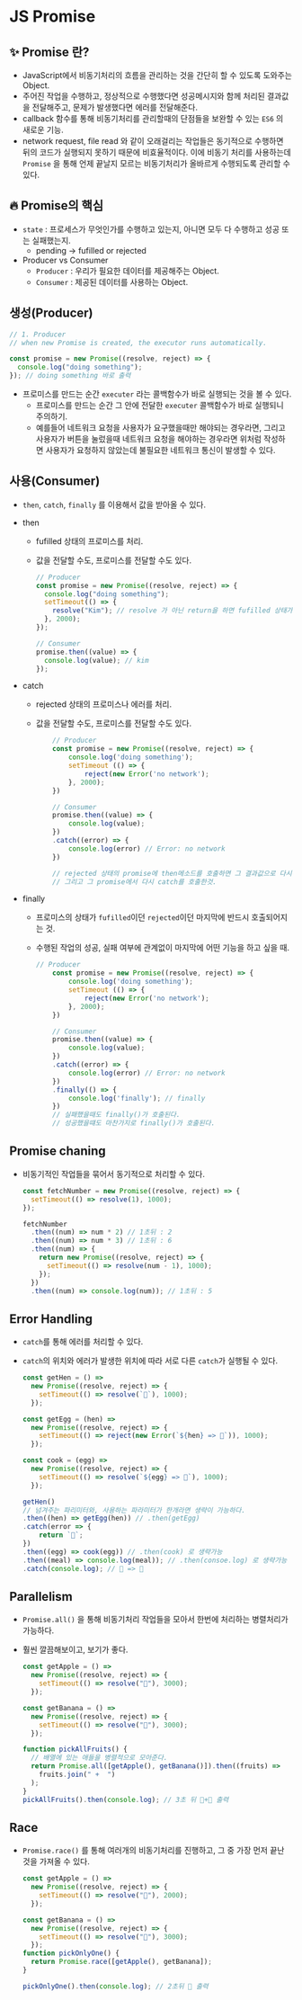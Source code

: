 # JS Promise

## ✨ Promise 란?

- JavaScript에서 비동기처리의 흐름을 관리하는 것을 간단히 할 수 있도록 도와주는 Object.
- 주어진 작업을 수행하고, 정상적으로 수행했다면 성공메시지와 함께 처리된 결과값을 전달해주고, 문제가 발생했다면 에러를 전달해준다.
- callback 함수를 통해 비동기처리를 관리할때의 단점들을 보완할 수 있는 `ES6` 의 새로운 기능.
- network request, file read 와 같이 오래걸리는 작업들은 동기적으로 수행하면 뒤의 코드가 실행되지 못하기 때문에 비효율적이다. 이에 비동기 처리를 사용하는데 `Promise` 을 통해 언제 끝날지 모르는 비동기처리가 올바르게 수행되도록 관리할 수 있다.

## 🔥 Promise의 핵심

- `state` : 프로세스가 무엇인가를 수행하고 있는지, 아니면 모두 다 수행하고 성공 또는 실패했는지.
  - pending -> fufilled or rejected
- Producer vs Consumer
  - `Producer` : 우리가 필요한 데이터를 제공해주는 Object.
  - `Consumer` : 제공된 데이터를 사용하는 Object.

## 생성(Producer)

```js
// 1. Producer
// when new Promise is created, the executor runs automatically.

const promise = new Promise((resolve, reject) => {
  console.log("doing something");
}); // doing something 바로 출력
```

- 프로미스를 만드는 순간 `executer` 라는 콜백함수가 바로 실행되는 것을 볼 수 있다.
  - 프로미스를 만드는 순간 그 안에 전달한 `executer` 콜백함수가 바로 실행되니 주의하기.
  - 예를들어 네트워크 요청을 사용자가 요구했을때만 해야되는 경우라면, 그리고 사용자가 버튼을 눌렀을때 네트워크 요청을 해야하는 경우라면 위처럼 작성하면 사용자가 요청하지 않았는데 불필요한 네트워크 통신이 발생할 수 있다.

## 사용(Consumer)

- `then`, `catch`, `finally` 를 이용해서 값을 받아올 수 있다.
- then

  - fufilled 상태의 프로미스를 처리.
  - 값을 전달할 수도, 프로미스를 전달할 수도 있다.

    ```js
    // Producer
    const promise = new Promise((resolve, reject) => {
      console.log("doing something");
      setTimeout(() => {
        resolve("Kim"); // resolve 가 아닌 return을 하면 fufilled 상태가 아닌 pending 상태의 프로미스가 된다.
      }, 2000);
    });

    // Consumer
    promise.then((value) => {
      console.log(value); // kim
    });
    ```

- catch

  - rejected 상태의 프로미스나 에러를 처리.
  - 값을 전달할 수도, 프로미스를 전달할 수도 있다.

    ```js
        // Producer
        const promise = new Promise((resolve, reject) => {
            console.log('doing something');
            setTimeout (() => {
                reject(new Error('no network');
            }, 2000);
        })

        // Consumer
        promise.then((value) => {
            console.log(value);
        })
        .catch((error) => {
            console.log(error) // Error: no network
        })

        // rejected 상태의 promise에 then메소드를 호출하면 그 결과값으로 다시 rejected 상태의 promise를 내놓는다.
        // 그리고 그 promise에서 다시 catch를 호출한것.
    ```

- finally

  - 프로미스의 상태가 `fufilled`이던 `rejected`이던 마지막에 반드시 호출되어지는 것.
  - 수행된 작업의 성공, 실패 여부에 관계없이 마지막에 어떤 기능을 하고 싶을 때.

    ```js
    // Producer
        const promise = new Promise((resolve, reject) => {
            console.log('doing something');
            setTimeout (() => {
                reject(new Error('no network');
            }, 2000);
        })

        // Consumer
        promise.then((value) => {
            console.log(value);
        })
        .catch((error) => {
            console.log(error) // Error: no network
        })
        .finally(() => {
            console.log('finally'); // finally
        })
        // 실패했을때도 finally()가 호출된다.
        // 성공했을떄도 마찬가지로 finally()가 호출된다.
    ```

## Promise chaning

- 비동기적인 작업들을 묶어서 동기적으로 처리할 수 있다.

  ```js
  const fetchNumber = new Promise((resolve, reject) => {
    setTimeout(() => resolve(1), 1000);
  });

  fetchNumber
    .then((num) => num * 2) // 1초뒤 : 2
    .then((num) => num * 3) // 1초뒤 : 6
    .then((num) => {
      return new Promise((resolve, reject) => {
        setTimeout(() => resolve(num - 1), 1000);
      });
    })
    .then((num) => console.log(num)); // 1초뒤 : 5
  ```

## Error Handling

- `catch`를 통해 에러를 처리할 수 있다.
- `catch`의 위치와 에러가 발생한 위치에 따라 서로 다른 `catch`가 실행될 수 있다.

  ```js
  const getHen = () =>
    new Promise((resolve, reject) => {
      setTimeout(() => resolve(`🐓`), 1000);
    });

  const getEgg = (hen) =>
    new Promise((resolve, reject) => {
      setTimeout(() => reject(new Error(`${hen} => 🥚`)), 1000);
    });

  const cook = (egg) =>
    new Promise((resolve, reject) => {
      setTimeout(() => resolve(`${egg} => 🍳`), 1000);
    });

  getHen()
  // 넘겨주는 파리미터와, 사용하는 파라미터가 한개라면 생략이 가능하다.
  .then((hen) => getEgg(hen)) // .then(getEgg)
  .catch(error => {
      return `🍞`;
  })
  .then((egg) => cook(egg)) // .then(cook) 로 생략가능
  .then((meal) => console.log(meal)); // .then(consoe.log) 로 생략가능
  .catch(console.log); // 🐓 => 🍞
  ```

## Parallelism

- `Promise.all()` 을 통해 비동기처리 작업들을 모아서 한번에 처리하는 병렬처리가 가능하다.
- 훨씬 깔끔해보이고, 보기가 좋다.

  ```js
  const getApple = () =>
    new Promise((resolve, reject) => {
      setTimeout(() => resolve("🍎"), 3000);
    });

  const getBanana = () =>
    new Promise((resolve, reject) => {
      setTimeout(() => resolve("🍌"), 3000);
    });

  function pickAllFruits() {
    // 배열에 있는 애들을 병렬적으로 모아준다.
    return Promise.all([getApple(), getBanana()]).then((fruits) =>
      fruits.join(" +  ")
    );
  }
  pickAllFruits().then(console.log); // 3초 뒤 🍎+🍌 출력
  ```

## Race

- `Promise.race()` 를 통해 여러개의 비동기처리를 진행하고, 그 중 가장 먼저 끝난 것을 가져올 수 있다.

  ```js
  const getApple = () =>
    new Promise((resolve, reject) => {
      setTimeout(() => resolve("🍎"), 2000);
    });

  const getBanana = () =>
    new Promise((resolve, reject) => {
      setTimeout(() => resolve("🍌"), 3000);
    });
  function pickOnlyOne() {
    return Promise.race([getApple(), getBanana]);
  }

  pickOnlyOne().then(console.log); // 2초뒤 🍎 출력
  ```
